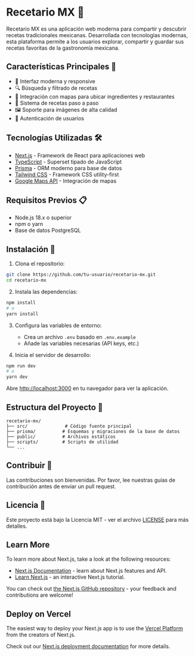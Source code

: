 # Recetario MX 🍳

Recetario MX es una aplicación web moderna para compartir y descubrir recetas tradicionales mexicanas. Desarrollada con tecnologías modernas, esta plataforma permite a los usuarios explorar, compartir y guardar sus recetas favoritas de la gastronomía mexicana.

## Características Principales 🌟

- 📱 Interfaz moderna y responsive
- 🔍 Búsqueda y filtrado de recetas
- 📍 Integración con mapas para ubicar ingredientes y restaurantes
- 📝 Sistema de recetas paso a paso
- 🖼️ Soporte para imágenes de alta calidad
- 🔐 Autenticación de usuarios

## Tecnologías Utilizadas 🛠️

- [Next.js](https://nextjs.org/) - Framework de React para aplicaciones web
- [TypeScript](https://www.typescriptlang.org/) - Superset tipado de JavaScript
- [Prisma](https://www.prisma.io/) - ORM moderno para base de datos
- [Tailwind CSS](https://tailwindcss.com/) - Framework CSS utility-first
- [Google Maps API](https://developers.google.com/maps) - Integración de mapas

## Requisitos Previos 📋

- Node.js 18.x o superior
- npm o yarn
- Base de datos PostgreSQL

## Instalación 🚀

1. Clona el repositorio:
```bash
git clone https://github.com/tu-usuario/recetario-mx.git
cd recetario-mx
```

2. Instala las dependencias:
```bash
npm install
# o
yarn install
```

3. Configura las variables de entorno:
   - Crea un archivo `.env` basado en `.env.example`
   - Añade las variables necesarias (API keys, etc.)

4. Inicia el servidor de desarrollo:
```bash
npm run dev
# o
yarn dev
```

Abre [http://localhost:3000](http://localhost:3000) en tu navegador para ver la aplicación.

## Estructura del Proyecto 📁

```
recetario-mx/
├── src/              # Código fuente principal
├── prisma/          # Esquemas y migraciones de la base de datos
├── public/          # Archivos estáticos
├── scripts/         # Scripts de utilidad
└── ...
```

## Contribuir 🤝

Las contribuciones son bienvenidas. Por favor, lee nuestras guías de contribución antes de enviar un pull request.

## Licencia 📄

Este proyecto está bajo la Licencia MIT - ver el archivo [LICENSE](LICENSE) para más detalles.

## Learn More

To learn more about Next.js, take a look at the following resources:

- [Next.js Documentation](https://nextjs.org/docs) - learn about Next.js features and API.
- [Learn Next.js](https://nextjs.org/learn) - an interactive Next.js tutorial.

You can check out [the Next.js GitHub repository](https://github.com/vercel/next.js) - your feedback and contributions are welcome!

## Deploy on Vercel

The easiest way to deploy your Next.js app is to use the [Vercel Platform](https://vercel.com/new?utm_medium=default-template&filter=next.js&utm_source=create-next-app&utm_campaign=create-next-app-readme) from the creators of Next.js.

Check out our [Next.js deployment documentation](https://nextjs.org/docs/app/building-your-application/deploying) for more details.
